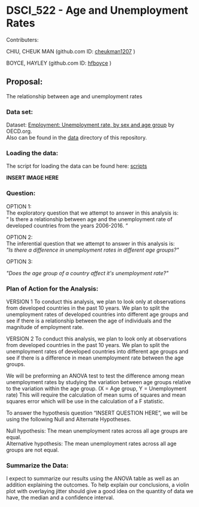 
# DSCI_522 -  Age and Unemployment Rates

Contributers: 

CHIU, CHEUK MAN (github.com ID: [cheukman1207](https://github.com/cheukman1207) )

BOYCE, HAYLEY (github.com ID: [hfboyce](https://github.com/hfboyce) )

## Proposal:

The relationship between age and unemployment rates 


### Data set:

Dataset: [Employment: Unemployment rate, by sex and age group](https://stats.oecd.org/index.aspx?queryid=54743) by OECD.org.   
Also can be found in the [data](insert-url-here) directory of this repository. 

### Loading the data: 

The script for loading the data can be found here: [scripts](insert-url-here)


**INSERT IMAGE HERE**

###  Question:

OPTION 1:  
The exploratory question that we attempt to answer in this analysis is:   
 “ Is there a relationship between age and the unemployment rate of developed countries from the years 2006-2016. “

OPTION 2:  
The inferential question that we attempt to answer in this analysis is:  
 *"Is there a difference in unemployment rates in different age groups?"*
 
OPTION 3:   

*"Does the age group of a country affect it's unemployment rate?"*

### Plan of Action for the Analysis:

VERSION 1
To conduct this analysis, we plan to look only at observations from developed countries in the past 10 years.  We plan to split the unemployment rates of developed countries into different age groups and see if there is a relationship between the age of individuals and the magnitude of employment rate. 

VERSION 2
To conduct this analysis, we plan to look only at observations from developed countries in the past 10 years.  We plan to split the unemployment rates of developed countries into different age groups and see if there is a difference in mean unemployment rate between the age groups. 

We will be preforming an ANOVA test to test the difference among mean unemployment rates by studying the variation between age groups relative to the variation within the age group. (X = Age group, Y = Unemployment rate)
This will require the calculation of mean sums of squares and mean squares error which will be use in the calculation of a F statistic. 
 
To answer the hypothesis question “INSERT QUESTION HERE”, we will be using the following Null and Alternate Hypotheses.
  
Null hypothesis: The mean unemployment rates across all age groups are equal.     
Alternative hypothesis: The mean unemployment rates across all age groups are not equal.    


###  Summarize the Data: 

I expect to summarize our results using the ANOVA table as well as an addition explaining the outcomes. 
To help explain our conclusions, a violin plot with overlaying jitter should give a good idea on the quantity of data we have, the median and a confidence interval. 



